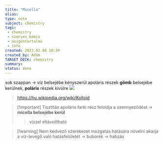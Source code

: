 ```yaml
---
title: "Micella"
alias: 
type: note
subject: chemistry
tags:
 - chemistry
 - szerves_kémia
 - oxigéntartalmú
 - info
created: 2023.02.08 10:29
created_by: Ádám
TARGET DECK: chemistry
summary: 
status: done
---
```

sok szappan → víz belsejébe kényszerül
apoláris részek **gömb** belsejébe kerülnek, **poláris** részek kívülre
![](https://upload.wikimedia.org/wikipedia/commons/thumb/5/57/Micelle_scheme-hu.svg/1280px-Micelle_scheme-hu.svg.png)
>https://hu.wikipedia.org/wiki/Kolloid

>[!important] Tisztítás
>apoláris farki rész feloldja a szennyeződést → **micella belsejébe kerül**
>>vízzel eltávolítható

>[!warning] Nem kedvező szerekezet
>mozgatás hatására növelni akarja a víz-levegő való hatásfelületét → buborék → habzás

